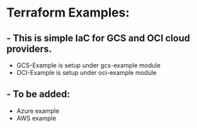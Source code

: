 # Terraform Examples:
## - This is simple IaC for GCS and OCI cloud providers. 
  - GCS-Example is setup under gcs-example module
  - OCI-Example is setup under oci-example module

## - To be added:
  - Azure example
  - AWS example
